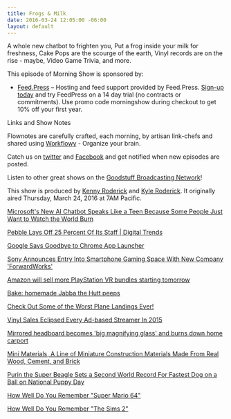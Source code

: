 ```yaml
---
title: Frogs & Milk
date: 2016-03-24 12:05:00 -06:00
layout: default
---
```


A whole new chatbot to frighten you, Put a frog inside your milk for freshness, Cake Pops are the scourge of the earth, Vinyl records are on the rise - maybe, Video Game Trivia, and more.

This episode of Morning Show is sponsored by:

* [Feed.Press](http://feed.press/morningshow) – Hosting and feed support provided by Feed.Press. [Sign-up today](http://feed.press/morningshow) and try FeedPress on a 14 day trial (no contracts or commitments). Use promo code morningshow during checkout to get 10% off your first year.

Links and Show Notes

Flownotes are carefully crafted, each morning, by artisan link-chefs and shared using [Workflowy](https://workflowy.com/invite/20cd98ad.lnx) - Organize your brain.

Catch us on [twitter](http://twitter.com/morningshowam) and [Facebook](http://facebook.com/morningshowam) and get notified when new episodes are posted.

Listen to other great shows on the [Goodstuff Broadcasting Network](http://goodstuff.fm/broadcasts)!

This show is produced by [Kenny Roderick](http://twitter.com/pizzarobotics) and [Kyle Roderick](http://twitter.com/kyleroderick). It originally aired Thursday, March 24, 2016 at 7AM Pacific.

[Microsoft's New AI Chatbot Speaks Like a Teen Because Some People Just Want to Watch the World Burn](http://gizmodo.com/microsofts-new-ai-chatbot-speaks-like-a-teen-because-so-1766609370)

[Pebble Lays Off 25 Percent Of Its Staff | Digital Trends](http://www.digitaltrends.com/wearables/pebble-layoffs-25-percent-staff/)

[Google Says Goodbye to Chrome App Launcher](http://www.digitaltrends.com/computing/chrome-app-launcher-to-be-discontinued/)

[Sony Announces Entry Into Smartphone Gaming Space With New Company 'ForwardWorks'](http://www.macrumors.com/2016/03/24/sony-smartphone-gaming-forwardworks/)

[Amazon will sell more PlayStation VR bundles starting tomorrow](http://www.theverge.com/2016/3/23/11295492/amazon-sony-platstation-vr-bundles-sale)

[Bake: homemade Jabba the Hutt peeps](http://boingboing.net/2016/03/23/bake-homemade-jabba-the-hutt.html)

[Check Out Some of the Worst Plane Landings Ever!](http://whatstrending.com/hot-on-youtube/21664-turbulent-plane-landings-bad-weather)

[Vinyl Sales Eclipsed Every Ad-based Streamer In 2015](http://www.digitaltrends.com/music/vinyl-made-more-money-than-every-free-streaming-service-combined-in-2015/)

[Mirrored headboard becomes 'big magnifying glass' and burns down home carport](http://boingboing.net/2016/03/23/mirrored-headboard-becomes-b.html)

[Mini Materials, A Line of Miniature Construction Materials Made From Real Wood, Cement, and Brick](http://laughingsquid.com/mini-materials-a-line-of-miniature-construction-materials-made-from-real-wood-cement-and-brick/)

[Purin the Super Beagle Sets a Second World Record For Fastest Dog on a Ball on National Puppy Day](http://laughingsquid.com/purin-the-super-beagle-sets-a-second-world-record-for-fastest-dog-on-a-ball-on-national-puppy-day/)

[How Well Do You Remember "Super Mario 64"](http://www.buzzfeed.com/connordunlap/how-much-do-you-remember-about-super-mario-64-x669#.hdWRvl9MJ)

[How Well Do You Remember "The Sims 2"](http://www.buzzfeed.com/natalyalobanova/how-well-do-you-remember-the-sims-2#.mflaJVxLO)